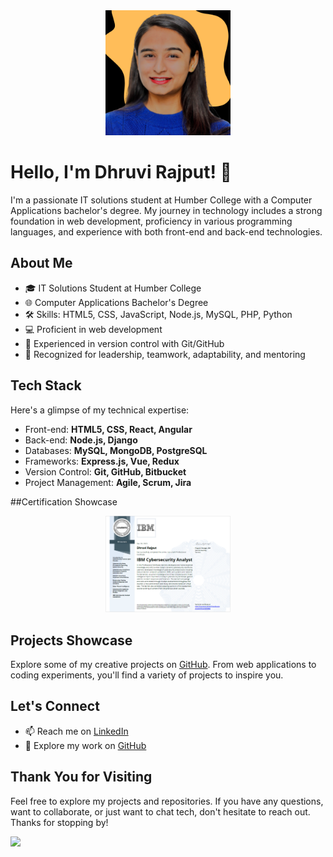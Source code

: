 <div align="center">
  <img src="https://github.com/DhruviRajput12/DhruviRajput12/blob/main/Untitled%20design%20(1).png" alt="Dhruvi Rajput" width="200"/>
</div>



# Hello, I'm Dhruvi Rajput! 👋

I'm a passionate IT solutions student at Humber College with a Computer Applications bachelor's degree. My journey in technology includes a strong foundation in web development, proficiency in various programming languages, and experience with both front-end and back-end technologies.

## About Me

- 🎓 IT Solutions Student at Humber College
- 🌐 Computer Applications Bachelor's Degree
- 🛠️ Skills: HTML5, CSS, JavaScript, Node.js, MySQL, PHP, Python
- 💻 Proficient in web development
- 🔄 Experienced in version control with Git/GitHub
- 🌟 Recognized for leadership, teamwork, adaptability, and mentoring

## Tech Stack

Here's a glimpse of my technical expertise:

- Front-end: **HTML5, CSS, React, Angular**
- Back-end: **Node.js, Django**
- Databases: **MySQL, MongoDB, PostgreSQL**
- Frameworks: **Express.js, Vue, Redux**
- Version Control: **Git, GitHub, Bitbucket**
- Project Management: **Agile, Scrum, Jira**

##Certification Showcase
<div align="center">
  <img src="https://github.com/DhruviRajput12/IBM-Cybersecurity-Analyst/blob/main/Screenshot%202024-01-11%20102529.png" alt="Certificatioin" width="200"/>
</div>

## Projects Showcase

Explore some of my creative projects on [GitHub](https://github.com/DhruviRajput12). From web applications to coding experiments, you'll find a variety of projects to inspire you.

## Let's Connect

- 📫 Reach me on [LinkedIn](https://www.linkedin.com/in/dhruvi-rajput/)
- 💼 Explore my work on [GitHub](https://github.com/DhruviRajput12)

## Thank You for Visiting

Feel free to explore my projects and repositories. If you have any questions, want to collaborate, or just want to chat tech, don't hesitate to reach out. Thanks for stopping by!


<a href="https://visitcount.itsvg.in">
  <img src="https://visitcount.itsvg.in/api?id=DhruviRajput12&label=Profile%20Views&color=6&icon=3&pretty=true" />
</a>
